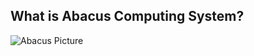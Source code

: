
What is Abacus Computing System?
---------------------------------
![Abacus Picture]([http://example.com/images/logo.png](https://upload.wikimedia.org/wikipedia/commons/thumb/a/a0/Kugleramme.jpg/800px-Kugleramme.jpg))
